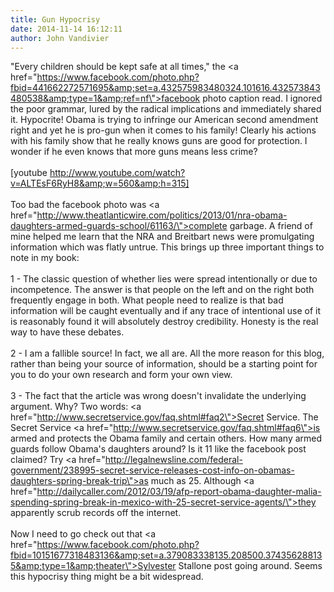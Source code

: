 ```yaml
---
title: Gun Hypocrisy
date: 2014-11-14 16:12:11
author: John Vandivier
---
```




\"Every children should be kept safe at all times,\" the <a href=\"https://www.facebook.com/photo.php?fbid=441662272571695&amp;set=a.432575983480324.101616.432573843480538&amp;type=1&amp;ref=nf\">facebook photo</a> caption read. I ignored the poor grammar, lured by the radical implications and immediately shared it. Hypocrite! Obama is trying to infringe our American second amendment right and yet he is pro-gun when it comes to his family! Clearly his actions with his family show that he really knows guns are good for protection. I wonder if he even knows that more guns means less crime?<br /><br />[youtube http://www.youtube.com/watch?v=ALTEsF6RyH8&amp;w=560&amp;h=315]<br /><br />Too bad the facebook photo was <a href=\"http://www.theatlanticwire.com/politics/2013/01/nra-obama-daughters-armed-guards-school/61163/\">complete garbage</a>. A friend of mine helped me learn that the NRA and Breitbart news were promulgating information which was flatly untrue. This brings up three important things to note in my book:<br /><br />1 - The classic question of whether lies were spread intentionally or due to incompetence. The answer is that people on the left and on the right both frequently engage in both. What people need to realize is that bad information will be caught eventually and if any trace of intentional use of it is reasonably found it will absolutely destroy credibility. Honesty is the real way to have these debates.<br /><br />2 - I am a fallible source! In fact, we all are. All the more reason for this blog, rather than being your source of information, should be a starting point for you to do your own research and form your own view.<br /><br />3 - The fact that the article was wrong doesn't invalidate the underlying argument. Why? Two words: <a href=\"http://www.secretservice.gov/faq.shtml#faq2\">Secret Service</a>. The Secret Service <a href=\"http://www.secretservice.gov/faq.shtml#faq6\">is armed</a> and protects the Obama family and certain others. How many armed guards follow Obama's daughters around? Is it 11 like the facebook post claimed? Try <a href=\"http://legalnewsline.com/federal-government/238995-secret-service-releases-cost-info-on-obamas-daughters-spring-break-trip\">as much as 25</a>. Although <a href=\"http://dailycaller.com/2012/03/19/afp-report-obama-daughter-malia-spending-spring-break-in-mexico-with-25-secret-service-agents/\">they apparently scrub records</a> off the internet.<br /><br />Now I need to go check out that <a href=\"https://www.facebook.com/photo.php?fbid=10151677318483136&amp;set=a.379083338135.208500.374356288135&amp;type=1&amp;theater\">Sylvester Stallone post</a> going around. Seems this hypocrisy thing might be a bit widespread.